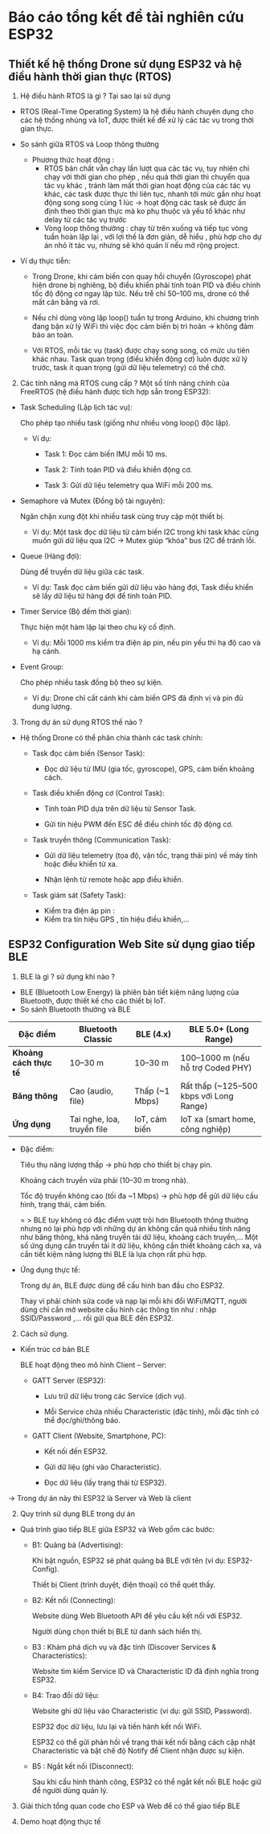 # Báo cáo tổng kết đề tài nghiên cứu ESP32 
## Thiết kế hệ thống Drone sử dụng ESP32 và hệ điều hành thời gian thực (RTOS)
1. Hệ điều hành RTOS là gì ? Tại sao lại sử dụng 
- RTOS (Real-Time Operating System) là hệ điều hành chuyên dụng cho các hệ thống nhúng và IoT, được thiết kế để xử lý các tác vụ trong thời gian thực.
- So sánh giữa RTOS và Loop thông thường 
    + Phương thức hoạt động : 
        - RTOS bản chất vẫn chạy lần lượt qua các tác vụ, tuy nhiên chỉ chạy với thời gian cho phép , nếu quá thời gian thì chuyển qua tác vụ khác , tránh làm mất thời gian hoạt động của các tác vụ khác, các task được thực thi liên tục, nhanh tới mức gần như hoạt động song song cùng 1 lúc -> hoạt động các task sẽ được ấn định theo thời gian thực mà ko phụ thuộc và yếu tố khác như delay từ các tác vụ trước
        - Vòng loop thông thường : chạy từ trên xuống và tiếp tục vòng tuần hoàn lặp lại , với lợi thế là đơn giản, dễ hiểu , phù hợp cho dự án nhỏ ít tác vụ, nhưng sẽ khó quản lí nếu mở rộng project. 
- Ví dụ thực tiễn:

    - Trong Drone, khi cảm biến con quay hồi chuyển (Gyroscope) phát hiện drone bị nghiêng, bộ điều khiển phải tính toán PID và điều chỉnh tốc độ động cơ ngay lập tức. Nếu trễ chỉ 50–100 ms, drone có thể mất cân bằng và rơi.

    - Nếu chỉ dùng vòng lặp loop() tuần tự trong Arduino, khi chương trình đang bận xử lý WiFi thì việc đọc cảm biến bị trì hoãn → không đảm bảo an toàn.

    - Với RTOS, mỗi tác vụ (task) được chạy song song, có mức ưu tiên khác nhau. Task quan trọng (điều khiển động cơ) luôn được xử lý trước, task ít quan trọng (gửi dữ liệu telemetry) có thể chờ.
2. Các tính năng mà RTOS cung cấp ? 
Một số tính năng chính của FreeRTOS (hệ điều hành được tích hợp sẵn trong ESP32):

- Task Scheduling (Lập lịch tác vụ):

    Cho phép tạo nhiều task (giống như nhiều vòng loop() độc lập).
    - Ví dụ:

        - Task 1: Đọc cảm biến IMU mỗi 10 ms.

        - Task 2: Tính toán PID và điều khiển động cơ.

        - Task 3: Gửi dữ liệu telemetry qua WiFi mỗi 200 ms.

- Semaphore và Mutex (Đồng bộ tài nguyên):

    Ngăn chặn xung đột khi nhiều task cùng truy cập một thiết bị.
    -  Ví dụ: Một task đọc dữ liệu từ cảm biến I2C trong khi task khác cũng muốn gửi dữ liệu qua I2C → Mutex giúp “khóa” bus I2C để tránh lỗi.

- Queue (Hàng đợi):

    Dùng để truyền dữ liệu giữa các task.
    -  Ví dụ: Task đọc cảm biến gửi dữ liệu vào hàng đợi, Task điều khiển sẽ lấy dữ liệu từ hàng đợi để tính toán PID.

- Timer Service (Bộ đếm thời gian):

    Thực hiện một hàm lặp lại theo chu kỳ cố định.
    - Ví dụ: Mỗi 1000 ms kiểm tra điện áp pin, nếu pin yếu thì hạ độ cao và hạ cánh.

- Event Group:

    Cho phép nhiều task đồng bộ theo sự kiện.
    - Ví dụ: Drone chỉ cất cánh khi cảm biến GPS đã định vị và pin đủ dung lượng.
3. Trong dự án sử dụng RTOS thế nào ? 
- Hệ thống Drone có thể phân chia thành các task chính:

    - Task đọc cảm biến (Sensor Task):

        - Đọc dữ liệu từ IMU (gia tốc, gyroscope), GPS, cảm biến khoảng cách.

    - Task điều khiển động cơ (Control Task):

        - Tính toán PID dựa trên dữ liệu từ Sensor Task.

        - Gửi tín hiệu PWM đến ESC để điều chỉnh tốc độ động cơ.

    - Task truyền thông (Communication Task):


        - Gửi dữ liệu telemetry (tọa độ, vận tốc, trạng thái pin) về máy tính hoặc điều khiển từ xa.

        - Nhận lệnh từ remote hoặc app điều khiển.

    - Task giám sát (Safety Task):

        - Kiểm tra điện áp pin :
        - Kiểm tra tín hiệu GPS , tín hiệu điều khiển,...


## ESP32 Configuration Web Site sử dụng giao tiếp BLE 
1. BLE là gì ? sử dụng khi nào ? 
- BLE (Bluetooth Low Energy) là phiên bản tiết kiệm năng lượng của Bluetooth, được thiết kế cho các thiết bị IoT.
- So sánh Bluetooth thường và BLE

| Đặc điểm                | Bluetooth Classic          | BLE (4.x)       | BLE 5.0+ (Long Range)                    |
| ----------------------- | -------------------------- | --------------- | ---------------------------------------- |
| **Khoảng cách thực tế** | 10–30 m                    | 10–30 m         | 100–1000 m (nếu hỗ trợ Coded PHY)        |
| **Băng thông**          | Cao (audio, file)          | Thấp (\~1 Mbps) | Rất thấp (\~125–500 kbps với Long Range) |
| **Ứng dụng**            | Tai nghe, loa, truyền file | IoT, cảm biến   | IoT xa (smart home, công nghiệp)         |


- Đặc điểm:

    Tiêu thụ năng lượng thấp → phù hợp cho thiết bị chạy pin.

    Khoảng cách truyền vừa phải (10–30 m trong nhà).

    Tốc độ truyền không cao (tối đa ~1 Mbps) -> phù hợp để gửi dữ liệu cấu hình, trạng thái, cảm biến. 

     = > BLE tuy không có đặc điểm vượt trội hơn Bluetooth thông thường nhưng nó lại phù hợp với những dự án không cần quá nhiều tính năng như băng thông, khả năng truyền tải dữ liệu, khoảng cách truyền,... Một số ứng dụng cần truyền tải ít dữ liệu, không cần thiết khoảng cách xa, và cần tiết kiệm năng lượng thì BLE là lựa chọn rất phù hợp.

- Ứng dụng thực tế:

    Trong dự án, BLE được dùng để cấu hình ban đầu cho ESP32.

    Thay vì phải chỉnh sửa code và nạp lại mỗi khi đổi WiFi/MQTT, người dùng chỉ cần mở website cấu hình các thông tin như : nhập SSID/Password ,... rồi gửi qua BLE đến ESP32.
2. Cách sử dụng.

-  Kiến trúc cơ bản BLE

    BLE hoạt động theo mô hình Client – Server:

    - GATT Server (ESP32):

        - Lưu trữ dữ liệu trong các Service (dịch vụ).

        - Mỗi Service chứa nhiều Characteristic (đặc tính), mỗi đặc tính có thể đọc/ghi/thông báo.

    - GATT Client (Website, Smartphone, PC):

        - Kết nối đến ESP32.

        - Gửi dữ liệu (ghi vào Characteristic).

        - Đọc dữ liệu (lấy trạng thái từ ESP32).

-> Trong dự án này thì ESP32 là Server và Web là client

2. Quy trình sử dụng BLE trong dự án

- Quá trình giao tiếp BLE giữa ESP32 và Web gồm các bước:

    - B1: Quảng bá (Advertising):

        Khi bật nguồn, ESP32 sẽ phát quảng bá BLE với tên (ví dụ: ESP32-Config).

        Thiết bị Client (trình duyệt, điện thoại) có thể quét thấy.

    - B2:  Kết nối (Connecting):

        Website dùng Web Bluetooth API để yêu cầu kết nối với ESP32.

        Người dùng chọn thiết bị BLE từ danh sách hiển thị.
    
    - B3 : Khám phá dịch vụ và đặc tính (Discover Services & Characteristics):

        Website tìm kiếm Service ID và Characteristic ID đã định nghĩa trong ESP32.

    - B4: Trao đổi dữ liệu:

        Website ghi dữ liệu vào Characteristic (ví dụ: gửi SSID, Password).

        ESP32 đọc dữ liệu, lưu lại và tiến hành kết nối WiFi.

        ESP32 có thể gửi phản hồi về trạng thái kết nối bằng cách cập nhật Characteristic và bật chế độ Notify để Client nhận được sự kiện.

    - B5 : Ngắt kết nối (Disconnect):

        Sau khi cấu hình thành công, ESP32 có thể ngắt kết nối BLE hoặc giữ để người dùng quản lý.

3. Giải thích tổng quan  code cho ESP và Web để có thể giao tiếp BLE 
    
4. Demo hoạt động thực tế 
